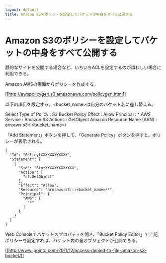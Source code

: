```yaml
---
layout: default
title: Amazon S3のポリシーを設定してバケットの中身をすべて公開する
---
```


# Amazon S3のポリシーを設定してバケットの中身をすべて公開する

静的なサイトを公開する場合など、いちいちACLを設定するのが煩わしい場合に利用できる。

Amazon AWSの画面からポリシーを作成する。

[[http://awspolicygen.s3.amazonaws.com/policygen.html]]

以下の項目を設定する。<bucket_name>は自分のバケット名に差し替える。

Select Type of Policy
: S3 Bucket Policy
Effect
: Allow
Principal
: *
AWS Service
: Amazon S3
Actions
: GetObject
Amazon Resource Name (ARN)
: arn:aws:s3:::<bucket_name>/

「Add Statement」ボタンを押して、「Generate Policy」ボタンを押すと、ポリシーが表示される。

    {
      "Id": "PolicylXXXXXXXXXXXX",
      "Statement": [
        {
          "Sid": "StmtXXXXXXXXXXXXX",
          "Action": [
            "s3:GetObject"
          ],
          "Effect": "Allow",
          "Resource": "arn:aws:s3:::<bucket_name>/*",
          "Principal": {
            "AWS": [
              "*"
            ]
          }
        }
      ]
    }

Web Consoleでバケットのプロパティを開き、「Bucket Policy Editor」で上記ポリシーを設定すれば、バケット内の全オブジェクトが公開できる。

[[http://www.jppinto.com/2011/12/access-denied-to-file-amazon-s3-bucket/]]
